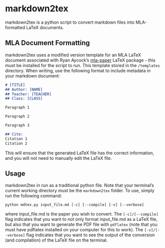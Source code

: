 # markdown2tex

markdown2tex is a python script to convert markdown files into MLA-formatted LaTeX documents.

## MLA Document Formatting
markdown2tex uses a modified version template for an MLA LaTeX document associated with Ryan Aycock’s [mla-paper](http://www.ctan.org/tex-archive/macros/latex/contrib/mla-paper) LaTeX package - this must be installed for the script to run. This template stored in the ```/templates``` directory. When writing, use the following format to include metadata in your markdown document:
```markdown
# [TITLE]
## Author: [NAME]
## Teacher: [TEACHER]
## Class: [CLASS]

Paragraph 1

Paragraph 2

Paragraph 3

## Cite:
Citation 1
Citation 2
```
This will ensure that the generated LaTeX file has the correct information, and you will not need to manually edit the LaTeX file.

## Usage
markdown2tex in run as a traditional python file. Note that your terminal’s current working directory must be the ```markdown2tex``` folder. To use, simply run the following command:

```
python mdtex.py input_file.md [-c] [--compile] [-v] [--verbose]
```
where input_file.md is the paper you wish to convert. The ```[-c]/[--compile]``` flag indicates that you want to not only format input_file.md as a LaTeX file, but also that you want to generate the PDF file with ```pdflatex``` (note that you must have pdflatex installed on your computer for this to work). The ```[-v]/[--verbose]``` flag indicates that you want to see the output of the conversion (and compilation) of the LaTeX file on the terminal.
